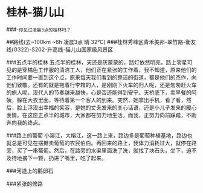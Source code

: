 # 桂林-猫儿山
###-`你见过凌晨3点的桂林吗？`

##路线(去~100km ~6h 凌晨3点 晴 32°C)
###桂林秀峰区青禾美邦-翠竹路-衡友线(G322)-S202-升高线-猫儿山国家级风景区

###五点半的桂林
五点半的桂林，天还是灰蒙蒙的，路灯依然明亮，路上零星可见的是穿橘色工作服的清洁工人，他们正在紧张的工作着，我不知道，原来他们的工作时间要一直到这个点，原来每天我们看到的整洁的街道，都是他们的杰作，向他们致敬。还有的就是拖着行李箱的人，是刚刚下火车的归人呢，还是匆匆赶火车的旅人呢，现代人的节奏越来越快，心是否还能得到安宁。天桥底下，卖早餐的阿姨，躲在大衣里面，等待着第一个客人的到来。突然，她拿出手机，看了看，然后，脸上浮现出幸福的笑容，是她的丈夫发来的关心话语，还是小儿子发来的暖心表情。在这座五点半的城市，大家都在努力地生活，而我，正努力向前踩踏，不断奔向我的终点。

###路上的葡萄
小溶江，大榕江，这一路上来，路边多是葡萄种植基地，路边也就总是可见在摆摊卖葡萄的农民伯伯。再回来的路上，我体力消耗过大，就停在路旁，买了一串葡萄。然后，在路旁的水渠里面洗了洗，就找了块石头，坐下，迫不及待地摘下一颗，扔进了嘴里，吃了起来。

###河道上的鹅卵石

###紧张的修路


